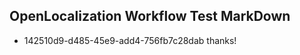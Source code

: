 ## OpenLocalization Workflow Test MarkDown
* 142510d9-d485-45e9-add4-756fb7c28dab thanks!

<!--HONumber=Jul16_HO5-->


